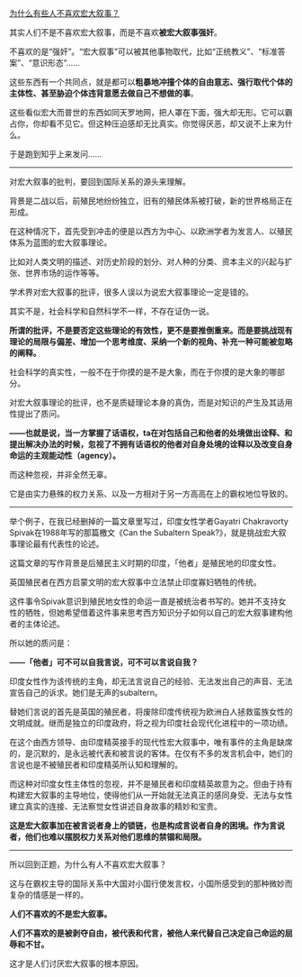[为什么有些人不喜欢宏大叙事？](https://www.zhihu.com/question/462072210/answer/1957710788)




  

其实人们不是不喜欢宏大叙事，而是不喜欢**被宏大叙事强奸**。

不喜欢的是“强奸”。“宏大叙事”可以被其他事物取代，比如“正统教义”、“标准答案”、“意识形态”……

这些东西有一个共同点，就是都可以**粗暴地冲撞个体的自由意志、强行取代个体的主体性、甚至胁迫个体违背意愿去做自己不想做的事**。

这些看似宏大而普世的东西如同天罗地网，把人罩在下面，强大却无形。它可以霸占你，你却看不见它。但这种压迫感却无比真实。你觉得厌恶，却又说不上来为什么。

于是跑到知乎上来发问……

---

对宏大叙事的批判，要回到国际关系的源头来理解。

背景是二战以后，前殖民地纷纷独立，旧有的殖民体系被打破，新的世界格局正在形成。

在这种情况下，首先受到冲击的便是以西方为中心、以欧洲学者为发言人、以殖民体系为蓝图的宏大叙事理论。

比如对人类文明的描述、对历史阶段的划分、对人种的分类、资本主义的兴起与扩张、世界市场的运作等等。

学术界对宏大叙事的批评，很多人误以为说宏大叙事理论一定是错的。

其实不是，社会科学和自然科学不一样，不存在证伪一说。

**所谓的批评，不是要否定这些理论的有效性，更不是要推倒重来。而是要挑战现有理论的局限与偏差、增加一个思考维度、采纳一个新的视角、补充一种可能被忽略的阐释。**

社会科学的真实性，一般不在于你摸的是不是大象，而在于你摸的是大象的哪部分。

对宏大叙事理论的批评，也不是质疑理论本身的真伪，而是对知识的产生及其适用性提出了质问。

**——也就是说，当一方掌握了话语权，ta在对包括自己和他者的处境做出诠释、和提出解决办法的时候，忽视了不拥有话语权的他者对自身处境的诠释以及改变自身命运的主观能动性（agency）。**

而这种忽视，并非全然无辜。

它是由实力悬殊的权力关系、以及一方相对于另一方高高在上的霸权地位导致的。

---

举个例子，在我已经删掉的一篇文章里写过，印度女性学者Gayatri Chakravorty Spivak在1988年写的那篇檄文《Can the Subaltern Speak?》，就是挑战宏大叙事理论最有代表性的论述。

这篇文章的写作背景是后殖民主义时期的印度，「他者」是殖民地的印度女性。

英国殖民者在西方启蒙文明的宏大叙事中立法禁止印度寡妇牺牲的传统。

这件事令Spivak意识到殖民地女性的命运一直是被统治者书写的。她并不支持女性的牺牲，但她希望借着这件事来思考西方知识分子如何以自己的宏大叙事建构他者的主体论述。

所以她的质问是：

**——「他者」可不可以自我言说，可不可以言说自我？**

印度女性作为该传统的主角，却无法言说自己的经验、无法发出自己的声音、无法宣告自己的诉求。她们是无声的subaltern。

替她们言说的首先是英国的殖民者，将废除印度传统视为欧洲白人拯救蛮族女性的文明成就。继而是独立的印度政府，将之视为印度社会现代化进程中的一项功绩。

在这个由西方领导、由印度精英接手的现代性宏大叙事中，唯有事件的主角是缺席的，是沉默的，是永远被代表和被言说的客体。在仅有不多的发言机会中，她们的言说也是不被殖民者和印度精英所认知和理解的。

而这种对印度女性主体性的忽视，并不是殖民者和印度精英故意为之。但由于持有构建宏大叙事的主导地位，使得他们从一开始就无法真正的感同身受、无法与女性建立真实的连接、无法察觉女性讲述自身故事的精妙和宝贵。

**这是宏大叙事加在被言说者身上的锁链，也是构成言说者自身的困境。作为言说者，他们也难以摆脱权力关系对他们思维的禁锢和局限。**

---

所以回到正题，为什么有人不喜欢宏大叙事？

这与在霸权主导的国际关系中大国对小国行使发言权，小国所感受到的那种微妙而复杂的情感是一样的。

**人们不喜欢的不是宏大叙事。**

**人们不喜欢的是被剥夺自由，被代表和代言，被他人来代替自己决定自己命运的屈辱和不甘。**

这才是人们讨厌宏大叙事的根本原因。